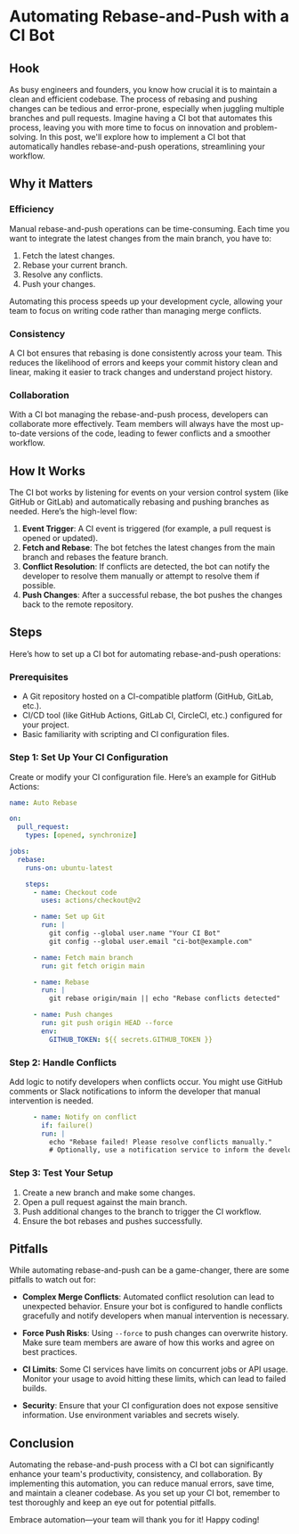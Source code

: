 # Automating Rebase-and-Push with a CI Bot

## Hook

As busy engineers and founders, you know how crucial it is to maintain a clean and efficient codebase. The process of rebasing and pushing changes can be tedious and error-prone, especially when juggling multiple branches and pull requests. Imagine having a CI bot that automates this process, leaving you with more time to focus on innovation and problem-solving. In this post, we'll explore how to implement a CI bot that automatically handles rebase-and-push operations, streamlining your workflow.

## Why it Matters

### Efficiency

Manual rebase-and-push operations can be time-consuming. Each time you want to integrate the latest changes from the main branch, you have to:

1. Fetch the latest changes.
2. Rebase your current branch.
3. Resolve any conflicts.
4. Push your changes.

Automating this process speeds up your development cycle, allowing your team to focus on writing code rather than managing merge conflicts.

### Consistency

A CI bot ensures that rebasing is done consistently across your team. This reduces the likelihood of errors and keeps your commit history clean and linear, making it easier to track changes and understand project history.

### Collaboration

With a CI bot managing the rebase-and-push process, developers can collaborate more effectively. Team members will always have the most up-to-date versions of the code, leading to fewer conflicts and a smoother workflow.

## How It Works

The CI bot works by listening for events on your version control system (like GitHub or GitLab) and automatically rebasing and pushing branches as needed. Here’s the high-level flow:

1. **Event Trigger**: A CI event is triggered (for example, a pull request is opened or updated).
2. **Fetch and Rebase**: The bot fetches the latest changes from the main branch and rebases the feature branch.
3. **Conflict Resolution**: If conflicts are detected, the bot can notify the developer to resolve them manually or attempt to resolve them if possible.
4. **Push Changes**: After a successful rebase, the bot pushes the changes back to the remote repository.

## Steps

Here’s how to set up a CI bot for automating rebase-and-push operations:

### Prerequisites

- A Git repository hosted on a CI-compatible platform (GitHub, GitLab, etc.).
- CI/CD tool (like GitHub Actions, GitLab CI, CircleCI, etc.) configured for your project.
- Basic familiarity with scripting and CI configuration files.

### Step 1: Set Up Your CI Configuration

Create or modify your CI configuration file. Here’s an example for GitHub Actions:

```yaml
name: Auto Rebase

on:
  pull_request:
    types: [opened, synchronize]

jobs:
  rebase:
    runs-on: ubuntu-latest

    steps:
      - name: Checkout code
        uses: actions/checkout@v2

      - name: Set up Git
        run: |
          git config --global user.name "Your CI Bot"
          git config --global user.email "ci-bot@example.com"

      - name: Fetch main branch
        run: git fetch origin main

      - name: Rebase
        run: |
          git rebase origin/main || echo "Rebase conflicts detected"

      - name: Push changes
        run: git push origin HEAD --force
        env:
          GITHUB_TOKEN: ${{ secrets.GITHUB_TOKEN }}
```

### Step 2: Handle Conflicts

Add logic to notify developers when conflicts occur. You might use GitHub comments or Slack notifications to inform the developer that manual intervention is needed.

```yaml
      - name: Notify on conflict
        if: failure()
        run: |
          echo "Rebase failed! Please resolve conflicts manually."
          # Optionally, use a notification service to inform the developer
```

### Step 3: Test Your Setup

1. Create a new branch and make some changes.
2. Open a pull request against the main branch.
3. Push additional changes to the branch to trigger the CI workflow.
4. Ensure the bot rebases and pushes successfully.

## Pitfalls

While automating rebase-and-push can be a game-changer, there are some pitfalls to watch out for:

- **Complex Merge Conflicts**: Automated conflict resolution can lead to unexpected behavior. Ensure your bot is configured to handle conflicts gracefully and notify developers when manual intervention is necessary.
  
- **Force Push Risks**: Using `--force` to push changes can overwrite history. Make sure team members are aware of how this works and agree on best practices.

- **CI Limits**: Some CI services have limits on concurrent jobs or API usage. Monitor your usage to avoid hitting these limits, which can lead to failed builds.

- **Security**: Ensure that your CI configuration does not expose sensitive information. Use environment variables and secrets wisely.

## Conclusion

Automating the rebase-and-push process with a CI bot can significantly enhance your team's productivity, consistency, and collaboration. By implementing this automation, you can reduce manual errors, save time, and maintain a cleaner codebase. As you set up your CI bot, remember to test thoroughly and keep an eye out for potential pitfalls.

Embrace automation—your team will thank you for it! Happy coding!